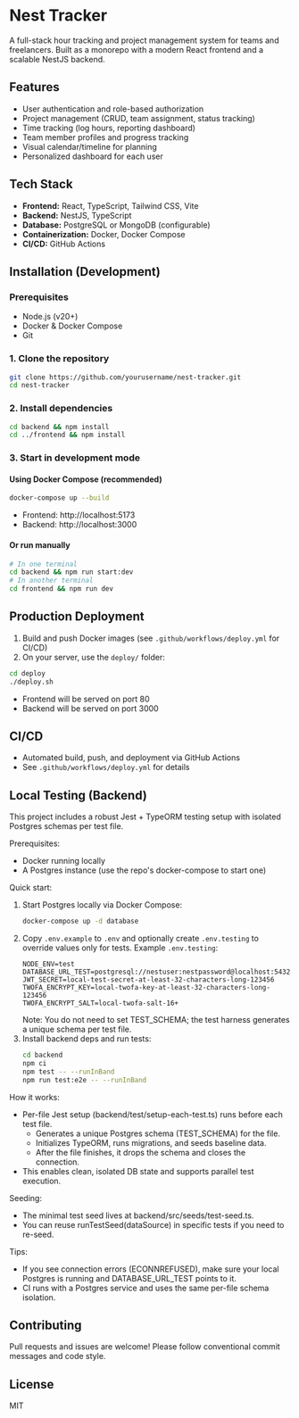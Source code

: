 # Nest Tracker

A full-stack hour tracking and project management system for teams and freelancers. Built as a monorepo with a modern React frontend and a scalable NestJS backend.

## Features
- User authentication and role-based authorization
- Project management (CRUD, team assignment, status tracking)
- Time tracking (log hours, reporting dashboard)
- Team member profiles and progress tracking
- Visual calendar/timeline for planning
- Personalized dashboard for each user

## Tech Stack
- **Frontend:** React, TypeScript, Tailwind CSS, Vite
- **Backend:** NestJS, TypeScript
- **Database:** PostgreSQL or MongoDB (configurable)
- **Containerization:** Docker, Docker Compose
- **CI/CD:** GitHub Actions

## Installation (Development)

### Prerequisites
- Node.js (v20+)
- Docker & Docker Compose
- Git

### 1. Clone the repository
```sh
git clone https://github.com/yourusername/nest-tracker.git
cd nest-tracker
```

### 2. Install dependencies
```sh
cd backend && npm install
cd ../frontend && npm install
```

### 3. Start in development mode
#### Using Docker Compose (recommended)
```sh
docker-compose up --build
```
- Frontend: http://localhost:5173
- Backend: http://localhost:3000

#### Or run manually
```sh
# In one terminal
cd backend && npm run start:dev
# In another terminal
cd frontend && npm run dev
```

## Production Deployment

1. Build and push Docker images (see `.github/workflows/deploy.yml` for CI/CD)
2. On your server, use the `deploy/` folder:
```sh
cd deploy
./deploy.sh
```
- Frontend will be served on port 80
- Backend will be served on port 3000

## CI/CD
- Automated build, push, and deployment via GitHub Actions
- See `.github/workflows/deploy.yml` for details

## Local Testing (Backend)
This project includes a robust Jest + TypeORM testing setup with isolated Postgres schemas per test file.

Prerequisites:
- Docker running locally
- A Postgres instance (use the repo's docker-compose to start one)

Quick start:
1. Start Postgres locally via Docker Compose:
   ```sh
   docker-compose up -d database
   ```
2. Copy `.env.example` to `.env` and optionally create `.env.testing` to override values only for tests. Example `.env.testing`:
   ```env
   NODE_ENV=test
   DATABASE_URL_TEST=postgresql://nestuser:nestpassword@localhost:5432/nesttracker_test
   JWT_SECRET=local-test-secret-at-least-32-characters-long-123456
   TWOFA_ENCRYPT_KEY=local-twofa-key-at-least-32-characters-long-123456
   TWOFA_ENCRYPT_SALT=local-twofa-salt-16+
   ```
   Note: You do not need to set TEST_SCHEMA; the test harness generates a unique schema per test file.
3. Install backend deps and run tests:
   ```sh
   cd backend
   npm ci
   npm test -- --runInBand
   npm run test:e2e -- --runInBand
   ```

How it works:
- Per-file Jest setup (backend/test/setup-each-test.ts) runs before each test file.
  - Generates a unique Postgres schema (TEST_SCHEMA) for the file.
  - Initializes TypeORM, runs migrations, and seeds baseline data.
  - After the file finishes, it drops the schema and closes the connection.
- This enables clean, isolated DB state and supports parallel test execution.

Seeding:
- The minimal test seed lives at backend/src/seeds/test-seed.ts.
- You can reuse runTestSeed(dataSource) in specific tests if you need to re-seed.

Tips:
- If you see connection errors (ECONNREFUSED), make sure your local Postgres is running and DATABASE_URL_TEST points to it.
- CI runs with a Postgres service and uses the same per-file schema isolation.

## Contributing
Pull requests and issues are welcome! Please follow conventional commit messages and code style.

## License
MIT
